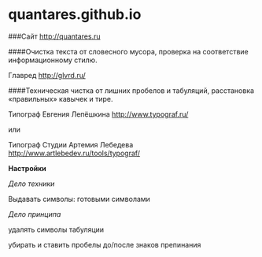 quantares.github.io
===================

###Сайт http://quantares.ru

####Очистка текста от словесного мусора, проверка на соответствие информационному стилю.

Главред http://glvrd.ru/

####Техническая чистка от лишних пробелов и табуляций, расстановка «правильных» кавычек и тире.

Типограф Евгения Лепёшкина http://www.typograf.ru/

или

Типограф Студии Артемия Лебедева http://www.artlebedev.ru/tools/typograf/

**Настройки**

*Дело техники*

Выдавать символы: готовыми символами

*Дело принципа*

удалять символы табуляции

убирать и ставить пробелы до/после знаков препинания

